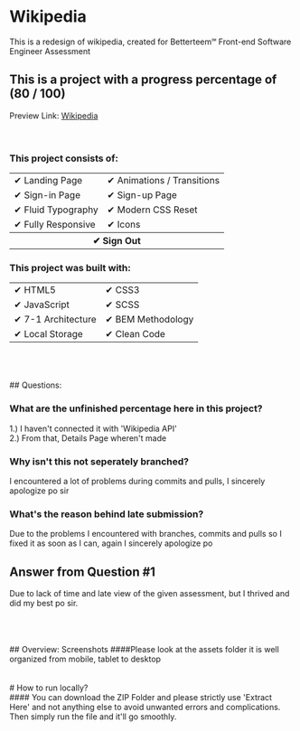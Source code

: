 # Wikipedia

This is a redesign of wikipedia, created for Betterteem℠ Front-end Software Engineer Assessment
## This is a project with a progress percentage of (80 / 100)
Preview Link: [Wikipedia](https://wkpd.netlify.app/)
<br>
<br>
<br>
### This project consists of:

<table style="width: 100%; border: 0">
  <tr>
    <td>✔ Landing Page</td>
    <td>✔ Animations / Transitions</td>
  </tr>
  <tr>
    <td>✔ Sign-in Page</td>
    <td>✔ Sign-up Page</td>
  </tr>
  <tr>
    <td>✔ Fluid Typography</td>
    <td>✔ Modern CSS Reset</td>
  </tr>
  <tr>
    <td>✔ Fully Responsive</td>
    <td>✔ Icons</td>
  </tr>
  <th colspan="2">✔ Sign Out</th>
</table>

### This project was built with:

<table>
 <tr>
    <td>✔ HTML5</td>
    <td>✔ CSS3</td>
 </tr>
 <tr>
    <td>✔ JavaScript</td>
    <td>✔ SCSS</td>
 </tr>
 <tr>
    <td>✔ 7-1 Architecture</td>
    <td>✔ BEM Methodology</td>
 </tr>
 <tr>
    <td>✔ Local Storage</td>
    <td>✔ Clean Code</td>
 </tr>
</table>
<br>
<br>
<br>
## Questions:

### What are the unfinished percentage here in this project?
1.) I haven't connected it with 'Wikipedia API'<br>
2.) From that, Details Page wheren't made
<br>
### Why isn't this not seperately branched?
I encountered a lot of problems during commits and pulls, I sincerely apologize po sir
<br>
### What's the reason behind late submission?
Due to the problems I encountered with branches, commits and pulls so I fixed it as soon as I can, again I sincerely apologize po
<br>

## Answer from Question #1
Due to lack of time and late view of the given assessment, but I thrived and did my best po sir.

<br>
<br>
<br>
## Overview: Screenshots
####Please look at the assets folder it is well organized from mobile, tablet to desktop
<br>
<br>
<br>
# How to run locally?<br>
#### You can download the ZIP Folder and please strictly use 'Extract Here' and not anything else to avoid unwanted errors and complications. Then simply run the file and it'll go smoothly.







